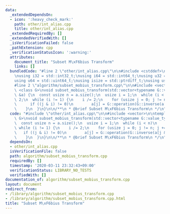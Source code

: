 ```yaml
---
data:
  _extendedDependsOn:
  - icon: ':heavy_check_mark:'
    path: other/int_alias.cpp
    title: other/int_alias.cpp
  _extendedRequiredBy: []
  _extendedVerifiedWith: []
  _isVerificationFailed: false
  _pathExtension: cpp
  _verificationStatusIcon: ':warning:'
  attributes:
    document_title: "Subset M\xF6bius Transform"
    links: []
  bundledCode: "#line 2 \"other/int_alias.cpp\"\n\n#include <cstddef>\n#include <cstdint>\n\
    \nusing i32 = std::int32_t;\nusing i64 = std::int64_t;\nusing u32 = std::uint32_t;\n\
    using u64 = std::uint64_t;\nusing isize = std::ptrdiff_t;\nusing usize = std::size_t;\n\
    #line 2 \"algorithm/subset_mobius_transform.cpp\"\n\n#include <vector>\n\ntemplate\
    \ <class G>\nvoid subset_mobius_transform(std::vector<typename G::value_type>\
    \ &a) {\n  const usize n = a.size();\n  usize i = 1;\n  while (i < n)\n    i *=\
    \ 2;\n  while (i != 1) {\n    i /= 2;\n    for (usize j = 0; j != n; j += 1) {\n\
    \      if ((j & i) != 0)\n        a[j] = G::operation(G::inverse(a[j & ~i]), a[j]);\n\
    \    }\n  }\n}\n\n/**\n * @brief Subset M\xF6bius Transform\n */\n"
  code: "#include \"other/int_alias.cpp\"\n\n#include <vector>\n\ntemplate <class\
    \ G>\nvoid subset_mobius_transform(std::vector<typename G::value_type> &a) {\n\
    \  const usize n = a.size();\n  usize i = 1;\n  while (i < n)\n    i *= 2;\n \
    \ while (i != 1) {\n    i /= 2;\n    for (usize j = 0; j != n; j += 1) {\n   \
    \   if ((j & i) != 0)\n        a[j] = G::operation(G::inverse(a[j & ~i]), a[j]);\n\
    \    }\n  }\n}\n\n/**\n * @brief Subset M\xF6bius Transform\n */\n"
  dependsOn:
  - other/int_alias.cpp
  isVerificationFile: false
  path: algorithm/subset_mobius_transform.cpp
  requiredBy: []
  timestamp: '2020-03-11 23:32:43+09:00'
  verificationStatus: LIBRARY_NO_TESTS
  verifiedWith: []
documentation_of: algorithm/subset_mobius_transform.cpp
layout: document
redirect_from:
- /library/algorithm/subset_mobius_transform.cpp
- /library/algorithm/subset_mobius_transform.cpp.html
title: "Subset M\xF6bius Transform"
---
```

